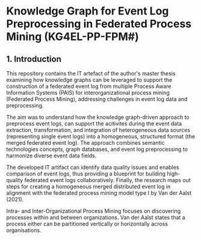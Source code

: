 # Knowledge Graph for Event Log Preprocessing in Federated Process Mining (KG4EL-PP-FPM#)
## 1. Introduction
This repository contains the IT artefact of the author's master thesis examining how knowledge graphs can be leveraged to support the construction of a federated event log from multiple Process Aware Information Systems (PAIS) for interorganizational process mining (Federated Process Mining), addressing challenges in event log data and preprocessing. 

The aim was to understand how the knowledge graph-driven approach to preprocess event logs, can support the acitivites during the event data extraction, transformation, and integration of heterogeneous data sources (representing single event logs) into a homogeneous, structured format (the merged federated event log). The approach combines semantic technologies concepts, graph databases, and event log preprocessing to harmonize diverse event data fields. 

The developed IT artifact can identify data quality issues and enables comparison of event logs, thus providing a blueprint for building high-quality federated event logs collaboratively. Finally, the research maps out steps for creating a homogeneous merged distributed event log in alignment with the federated process mining model type I by Van der Aalst (2021).

Intra- and Inter-Organizational Process Mining focuses on discovering processes within and between
organizations. Van der Aalst states that a process either can be partitioned vertically or horizontally across organisations.
